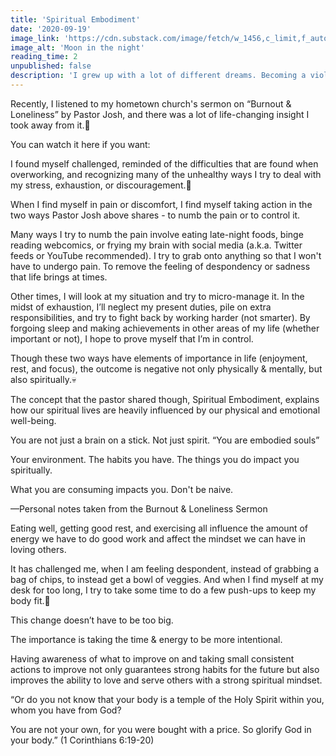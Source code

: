 ```yaml
---
title: 'Spiritual Embodiment'
date: '2020-09-19'
image_link: 'https://cdn.substack.com/image/fetch/w_1456,c_limit,f_auto,q_auto:good,fl_progressive:steep/https%3A%2F%2Fbucketeer-e05bbc84-baa3-437e-9518-adb32be77984.s3.amazonaws.com%2Fpublic%2Fimages%2Fc257ad31-6d9d-42f6-b6db-98eea7a2690f_3122x2081.jpeg'
image_alt: 'Moon in the night'
reading_time: 2
unpublished: false
description: 'I grew up with a lot of different dreams. Becoming a violinist and music performer like Lindsey Stirling or Piano Guys. Becoming a video game creator...'
---
```


Recently, I listened to my hometown church's sermon on “Burnout & Loneliness” by Pastor Josh, and there was a lot of life-changing insight I took away from it.🧐

You can watch it here if you want:

I found myself challenged, reminded of the difficulties that are found when overworking, and recognizing many of the unhealthy ways I try to deal with my stress, exhaustion, or discouragement.😬

When I find myself in pain or discomfort, I find myself taking action in the two ways Pastor Josh above shares - to numb the pain or to control it.

Many ways I try to numb the pain involve eating late-night foods, binge reading webcomics, or frying my brain with social media (a.k.a. Twitter feeds or YouTube recommended). I try to grab onto anything so that I won't have to undergo pain. To remove the feeling of despondency or sadness that life brings at times.

Other times, I will look at my situation and try to micro-manage it. In the midst of exhaustion, I’ll neglect my present duties, pile on extra responsibilities, and try to fight back by working harder (not smarter). By forgoing sleep and making achievements in other areas of my life (whether important or not), I hope to prove myself that I’m in control.

Though these two ways have elements of importance in life (enjoyment, rest, and focus), the outcome is negative not only physically & mentally, but also spiritually.💀

The concept that the pastor shared though, Spiritual Embodiment, explains how our spiritual lives are heavily influenced by our physical and emotional well-being.

You are not just a brain on a stick. Not just spirit. “You are embodied souls”

Your environment. The habits you have. The things you do impact you spiritually.

What you are consuming impacts you. Don't be naive.

—Personal notes taken from the Burnout & Loneliness Sermon

Eating well, getting good rest, and exercising all influence the amount of energy we have to do good work and affect the mindset we can have in loving others.

It has challenged me, when I am feeling despondent, instead of grabbing a bag of chips, to instead get a bowl of veggies. And when I find myself at my desk for too long, I try to take some time to do a few push-ups to keep my body fit.💪

This change doesn’t have to be too big.

The importance is taking the time & energy to be more intentional.

Having awareness of what to improve on and taking small consistent actions to improve not only guarantees strong habits for the future but also improves the ability to love and serve others with a strong spiritual mindset.

“Or do you not know that your body is a temple of the Holy Spirit within you, whom you have from God?

You are not your own, for you were bought with a price. So glorify God in your body.” (1 Corinthians 6:19-20)